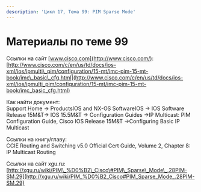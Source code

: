 ```yaml
---
description: 'Цикл 17, Тема 99: PIM Sparse Mode'
---
```


# Материалы по теме 99

Ссылки на сайт [www.cisco.com](http://www.cisco.com/):  
[http://www.cisco.com/c/en/us/td/docs/ios-xml/ios/ipmulti\_pim/configuration/15-mt/imc-pim-15-mt-book/imc\_basic\_cfg.html](http://www.cisco.com/c/en/us/td/docs/ios-xml/ios/ipmulti_pim/configuration/15-mt/imc-pim-15-mt-book/imc_basic_cfg.html)

Как найти документ:  
Support Home → ProductsIOS and NX-OS SoftwareIOS → IOS Software Release 15M&T→ IOS 15.5M&T → Configuration Guides →IP Multicast: PIM Configuration Guide, Cisco IOS Release 15M&T →Configuring Basic IP Multicast

Ссылки на книгу/главу:  
CCIE Routing and Switching v5.0 Official Cert Guide, Volume 2, Chapter 8: IP Multicast Routing

Ссылки на сайт xgu.ru:  
[http://xgu.ru/wiki/PIM\_%D0%B2\_Cisco\#PIM\_Sparse\_Mode\_.28PIM-SM.29](http://xgu.ru/wiki/PIM_%D0%B2_Cisco#PIM_Sparse_Mode_.28PIM-SM.29)

